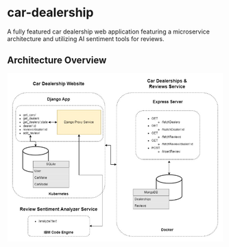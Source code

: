 # car-dealership
A fully featured car dealership web application featuring a microservice architecture and utilizing AI sentiment tools for reviews. 

## Architecture Overview

![architecture-diagram.jpg](documentation-resources%2Farchitecture-diagram.jpg)
